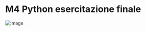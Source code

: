 # M4 Python esercitazione finale

![image](https://github.com/ElisabettaDeVitoFrancesco/DAPT0123_EpicodeSchool/assets/26467328/f547b470-3179-4479-a508-ace01a61bbdb)
